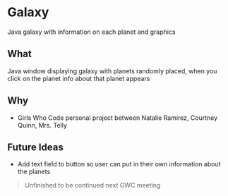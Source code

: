 # Galaxy
Java galaxy with information on each planet and graphics

## What
Java window displaying galaxy with planets randomly placed, when you click on the planet info about that planet appears

## Why
- Girls Who Code personal project between Natalie Ramirez, Courtney Quinn, Mrs. Telly

## Future Ideas
- Add text field to button so user can put in their own information about the planets

> Unfinished to be continued next GWC meeting

